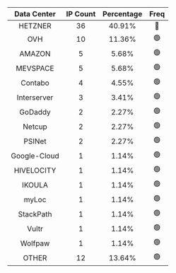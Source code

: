 | Data Center | IP Count | Percentage | Freq |
|:------------:|:--------:|:-----------:|:-----:|
| HETZNER | 36 | 40.91% | 🔴 |
| OVH | 10 | 11.36% | 🟢 |
| AMAZON | 5 | 5.68% | 🟢 |
| MEVSPACE | 5 | 5.68% | 🟢 |
| Contabo | 4 | 4.55% | 🟢 |
| Interserver | 3 | 3.41% | 🟢 |
| GoDaddy | 2 | 2.27% | 🟢 |
| Netcup | 2 | 2.27% | 🟢 |
| PSINet | 2 | 2.27% | 🟢 |
| Google-Cloud | 1 | 1.14% | 🟢 |
| HIVELOCITY | 1 | 1.14% | 🟢 |
| IKOULA | 1 | 1.14% | 🟢 |
| myLoc | 1 | 1.14% | 🟢 |
| StackPath | 1 | 1.14% | 🟢 |
| Vultr | 1 | 1.14% | 🟢 |
| Wolfpaw | 1 | 1.14% | 🟢 |
| OTHER | 12 | 13.64% | 🟢 |